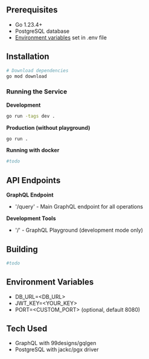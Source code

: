 ## Prerequisites
- Go 1.23.4+
- PostgreSQL database
- [Environment variables](#env-variables) set in .env file

## Installation
```bash
# Download dependencies
go mod download
```

### Running the Service
**Development**
```bash
go run -tags dev .
```
**Production (without playground)**
```bash
go run .
```

**Running with docker**
```bash
#todo
```

## API Endpoints
**GraphQL Endpoint**
- '/query' - Main GraphQL endpoint for all operations

**Development Tools**
- '/' - GraphQL Playground (development mode only)

## Building
```bash
#todo
```

## Environment Variables
- DB_URL=<DB_URL>
- JWT_KEY=<YOUR_KEY>
- PORT=<CUSTOM_PORT> (optional, default 8080)

## Tech Used
- GraphQL with 99designs/gqlgen
- PostgreSQL with jackc/pgx driver

